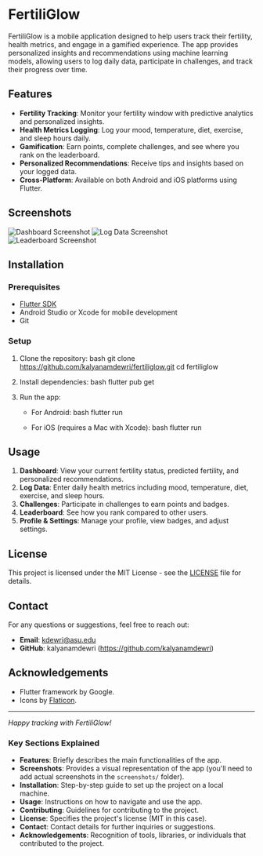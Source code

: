 # FertiliGlow

FertiliGlow is a mobile application designed to help users track their fertility, health metrics, and engage in a gamified experience. The app provides personalized insights and recommendations using machine learning models, allowing users to log daily data, participate in challenges, and track their progress over time.

## Features

- **Fertility Tracking**: Monitor your fertility window with predictive analytics and personalized insights.
- **Health Metrics Logging**: Log your mood, temperature, diet, exercise, and sleep hours daily.
- **Gamification**: Earn points, complete challenges, and see where you rank on the leaderboard.
- **Personalized Recommendations**: Receive tips and insights based on your logged data.
- **Cross-Platform**: Available on both Android and iOS platforms using Flutter.

## Screenshots

![Dashboard Screenshot](screenshots/dashboard.png)
![Log Data Screenshot](screenshots/log_data.png)
![Leaderboard Screenshot](screenshots/leaderboard.png)

## Installation

### Prerequisites

- [Flutter SDK](https://flutter.dev/docs/get-started/install)
- Android Studio or Xcode for mobile development
- Git

### Setup

1. Clone the repository:
   bash
   git clone https://github.com/kalyanamdewri/fertiliglow.git
   cd fertiliglow
   

2. Install dependencies:
   bash
   flutter pub get
   

3. Run the app:
   - For Android:
     bash
     flutter run
     
   - For iOS (requires a Mac with Xcode):
     bash
     flutter run
     

## Usage

1. **Dashboard**: View your current fertility status, predicted fertility, and personalized recommendations.
2. **Log Data**: Enter daily health metrics including mood, temperature, diet, exercise, and sleep hours.
3. **Challenges**: Participate in challenges to earn points and badges.
4. **Leaderboard**: See how you rank compared to other users.
5. **Profile & Settings**: Manage your profile, view badges, and adjust settings.

## License

This project is licensed under the MIT License - see the [LICENSE](LICENSE) file for details.

## Contact

For any questions or suggestions, feel free to reach out:

- **Email**: kdewri@asu.edu
- **GitHub**: kalyanamdewri (https://github.com/kalyanamdewri)

## Acknowledgements

- Flutter framework by Google.
- Icons by [Flaticon](https://www.flaticon.com/).

---

*Happy tracking with FertiliGlow!*

### Key Sections Explained

- **Features**: Briefly describes the main functionalities of the app.
- **Screenshots**: Provides a visual representation of the app (you'll need to add actual screenshots in the `screenshots/` folder).
- **Installation**: Step-by-step guide to set up the project on a local machine.
- **Usage**: Instructions on how to navigate and use the app.
- **Contributing**: Guidelines for contributing to the project.
- **License**: Specifies the project's license (MIT in this case).
- **Contact**: Contact details for further inquiries or suggestions.
- **Acknowledgements**: Recognition of tools, libraries, or individuals that contributed to the project.
